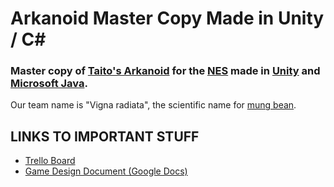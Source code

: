 # Arkanoid Master Copy Made in Unity / C#
### Master copy of [Taito's Arkanoid](https://en.wikipedia.org/wiki/Arkanoid) for the [NES](https://en.wikipedia.org/wiki/Nintendo_Entertainment_System) made in [Unity](https://unity.com) and [Microsoft Java](https://en.wikipedia.org/wiki/C_Sharp_(programming_language)).

Our team name is "Vigna radiata", the scientific name for [mung bean](https://en.wikipedia.org/wiki/Mung_bean).

## LINKS TO IMPORTANT STUFF

- [Trello Board]()
- [Game Design Document (Google Docs)]()

